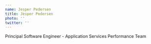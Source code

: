 ```yaml
---
name: Jesper Pedersen
title: Jesper Pedersen
photo: ''
twitter: ''
---
```

Principal Software Engineer - Application Services Performance Team